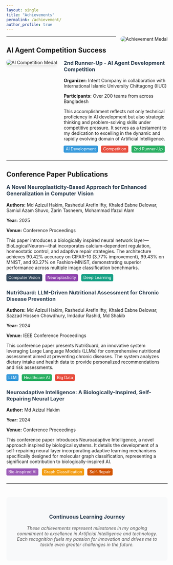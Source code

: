 ```yaml
---
layout: single
title: "Achievements"
permalink: /achievement/
author_profile: true
---
```


<img src="{{ 
'/images/achievement_medal.png' | relative_url }}" alt="Achievement Medal" 
style="float: right; margin: 0 0 1em 1em; max-width: 200px; border-radius: 
8px;">

---

## AI Agent Competition Success

<div class="achievement-container" style="display: flex; align-items: flex-start; margin-bottom: 2em; gap: 1.5em;">
  <div class="achievement-image" style="flex-shrink: 0;">
    <img src="https://logicsame.github.io/md-hakim.github.io/images/achievement_medal.png" 
         alt="AI Competition Medal" 
         style="max-width: 200px; height: auto; border-radius: 8px; box-shadow: 0 4px 8px rgba(0,0,0,0.1);">
  </div>
  <div class="achievement-content" style="flex: 1;">
    <h3 style="margin-top: 0; color: #2c3e50;">2nd Runner-Up - AI Agent Development Competition</h3>
    <p><strong>Organizer:</strong> Intent Company in collaboration with International Islamic University Chittagong (IIUC)</p>
    <p><strong>Participants:</strong> Over 200 teams from across Bangladesh</p>
    <p>This accomplishment reflects not only technical proficiency in AI development but also strategic thinking and problem-solving skills under competitive pressure. It serves as a testament to my dedication to excelling in the dynamic and rapidly evolving domain of Artificial Intelligence.</p>
    <div style="margin-top: 1em;">
      <span style="background-color: #3498db; color: white; padding: 0.25em 0.5em; border-radius: 4px; font-size: 0.9em;">AI Development</span>
      <span style="background-color: #e74c3c; color: white; padding: 0.25em 0.5em; border-radius: 4px; font-size: 0.9em; margin-left: 0.5em;">Competition</span>
      <span style="background-color: #27ae60; color: white; padding: 0.25em 0.5em; border-radius: 4px; font-size: 0.9em; margin-left: 0.5em;">2nd Runner-Up</span>
    </div>
  </div>
</div>

---

## Conference Paper Publications

<div class="achievement-container" style="display: flex; align-items: flex-start; margin-bottom: 2em; gap: 1.5em;">
  <div class="achievement-content" style="flex: 1;">
    <h3 style="margin-top: 0; color: #2c3e50;">A Novel Neuroplasticity-Based Approach for Enhanced Generalization in Computer Vision</h3>
    <p><strong>Authors:</strong> Md Azizul Hakim, Rashedul Arefin Ifty, Khaled Eabne Delowar, Samiul Azam Shuvo, Zarin Tasneem, Mohammad Ifazul Alam</p>
    <p><strong>Year:</strong> 2025</p>
    <p><strong>Venue:</strong> Conference Proceedings</p>
    <p>This paper introduces a biologically inspired neural network layer—BioLogicalNeuron—that incorporates calcium-dependent regulation, homeostatic control, and adaptive repair strategies. The architecture achieves 90.42% accuracy on CIFAR-10 (3.77% improvement), 99.43% on MNIST, and 93.27% on Fashion-MNIST, demonstrating superior performance across multiple image classification benchmarks.</p>
    <div style="margin-top: 1em;">
      <span style="background-color: #34495e; color: white; padding: 0.25em 0.5em; border-radius: 4px; font-size: 0.9em;">Computer Vision</span>
      <span style="background-color: #8e44ad; color: white; padding: 0.25em 0.5em; border-radius: 4px; font-size: 0.9em; margin-left: 0.5em;">Neuroplasticity</span>
      <span style="background-color: #16a085; color: white; padding: 0.25em 0.5em; border-radius: 4px; font-size: 0.9em; margin-left: 0.5em;">Deep Learning</span>
    </div>
  </div>
</div>

<div class="achievement-container" style="display: flex; align-items: flex-start; margin-bottom: 2em; gap: 1.5em;">
  <div class="achievement-content" style="flex: 1;">
    <h3 style="margin-top: 0; color: #2c3e50;">NutriGuard: LLM-Driven Nutritional Assessment for Chronic Disease Prevention</h3>
    <p><strong>Authors:</strong> Md Azizul Hakim, Rashedul Arefin Ifty, Khaled Eabne Delowar, Sazzad Hossen Chowdhury, Imdadur Rashid, Md Shakib</p>
    <p><strong>Year:</strong> 2024</p>
    <p><strong>Venue:</strong> IEEE Conference Proceedings</p>
    <p>This conference paper presents NutriGuard, an innovative system leveraging Large Language Models (LLMs) for comprehensive nutritional assessment aimed at preventing chronic diseases. The system analyzes dietary intake and health data to provide personalized recommendations and risk assessments.</p>
    <div style="margin-top: 1em;">
      <span style="background-color: #3498db; color: white; padding: 0.25em 0.5em; border-radius: 4px; font-size: 0.9em;">LLM</span>
      <span style="background-color: #27ae60; color: white; padding: 0.25em 0.5em; border-radius: 4px; font-size: 0.9em; margin-left: 0.5em;">Healthcare AI</span>
      <span style="background-color: #e74c3c; color: white; padding: 0.25em 0.5em; border-radius: 4px; font-size: 0.9em; margin-left: 0.5em;">Big Data</span>
    </div>
  </div>
</div>

<div class="achievement-container" style="display: flex; align-items: flex-start; margin-bottom: 2em; gap: 1.5em;">
  <div class="achievement-content" style="flex: 1;">
    <h3 style="margin-top: 0; color: #2c3e50;">Neuroadaptive Intelligence: A Biologically-Inspired, Self-Repairing Neural Layer</h3>
    <p><strong>Author:</strong> Md Azizul Hakim</p>
    <p><strong>Year:</strong> 2024</p>
    <p><strong>Venue:</strong> Conference Proceedings</p>
    <p>This conference paper introduces Neuroadaptive Intelligence, a novel approach inspired by biological systems. It details the development of a self-repairing neural layer incorporating adaptive learning mechanisms specifically designed for molecular graph classification, representing a significant contribution to biologically-inspired AI.</p>
    <div style="margin-top: 1em;">
      <span style="background-color: #9b59b6; color: white; padding: 0.25em 0.5em; border-radius: 4px; font-size: 0.9em;">Bio-inspired AI</span>
      <span style="background-color: #f39c12; color: white; padding: 0.25em 0.5em; border-radius: 4px; font-size: 0.9em; margin-left: 0.5em;">Graph Classification</span>
      <span style="background-color: #d35400; color: white; padding: 0.25em 0.5em; border-radius: 4px; font-size: 0.9em; margin-left: 0.5em;">Self-Repair</span>
    </div>
  </div>
</div>

---

<div style="text-align: center; margin-top: 3em; padding: 2em; background-color: #f8f9fa; border-radius: 8px;">
  <h3 style="color: #2c3e50; margin-bottom: 1em;">Continuous Learning Journey</h3>
  <p style="font-style: italic; color: #555;">These achievements represent milestones in my ongoing commitment to excellence in Artificial Intelligence and technology. Each recognition fuels my passion for innovation and drives me to tackle even greater challenges in the future.</p>
</div>